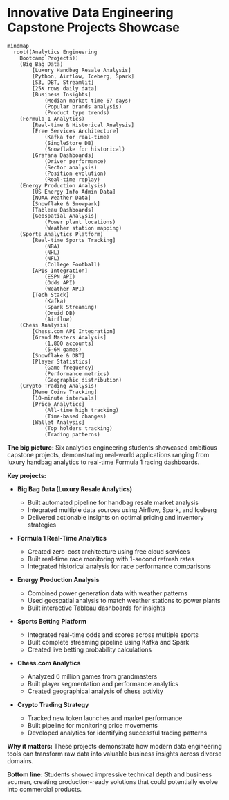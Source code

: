 # Innovative Data Engineering Capstone Projects Showcase

```mermaid
mindmap
  root((Analytics Engineering
    Bootcamp Projects))
    (Big Bag Data)
        [Luxury Handbag Resale Analysis]
        [Python, Airflow, Iceberg, Spark]
        [S3, DBT, Streamlit]
        [25K rows daily data]
        [Business Insights]
            (Median market time 67 days)
            (Popular brands analysis)
            (Product type trends)
    (Formula 1 Analytics)
        [Real-time & Historical Analysis]
        [Free Services Architecture]
            (Kafka for real-time)
            (SingleStore DB)
            (Snowflake for historical)
        [Grafana Dashboards]
            (Driver performance)
            (Sector analysis)
            (Position evolution)
            (Real-time replay)
    (Energy Production Analysis)
        [US Energy Info Admin Data]
        [NOAA Weather Data]
        [Snowflake & Snowpark]
        [Tableau Dashboards]
        [Geospatial Analysis]
            (Power plant locations)
            (Weather station mapping)
    (Sports Analytics Platform)
        [Real-time Sports Tracking]
            (NBA)
            (NHL)
            (NFL)
            (College Football)
        [APIs Integration]
            (ESPN API)
            (Odds API)
            (Weather API)
        [Tech Stack]
            (Kafka)
            (Spark Streaming)
            (Druid DB)
            (Airflow)
    (Chess Analysis)
        [Chess.com API Integration]
        [Grand Masters Analysis]
            (1,800 accounts)
            (5-6M games)
        [Snowflake & DBT]
        [Player Statistics]
            (Game frequency)
            (Performance metrics)
            (Geographic distribution)
    (Crypto Trading Analysis)
        [Meme Coins Tracking]
        [10-minute intervals]
        [Price Analytics]
            (All-time high tracking)
            (Time-based changes)
        [Wallet Analysis]
            (Top holders tracking)
            (Trading patterns)
```

**The big picture:** Six analytics engineering students showcased ambitious capstone projects, demonstrating real-world applications ranging from luxury handbag analytics to real-time Formula 1 racing dashboards.

**Key projects:**

* **Big Bag Data (Luxury Resale Analytics)**
  - Built automated pipeline for handbag resale market analysis
  - Integrated multiple data sources using Airflow, Spark, and Iceberg
  - Delivered actionable insights on optimal pricing and inventory strategies

* **Formula 1 Real-Time Analytics**
  - Created zero-cost architecture using free cloud services
  - Built real-time race monitoring with 1-second refresh rates
  - Integrated historical analysis for race performance comparisons

* **Energy Production Analysis**
  - Combined power generation data with weather patterns
  - Used geospatial analysis to match weather stations to power plants
  - Built interactive Tableau dashboards for insights

* **Sports Betting Platform**
  - Integrated real-time odds and scores across multiple sports
  - Built complete streaming pipeline using Kafka and Spark
  - Created live betting probability calculations

* **Chess.com Analytics**
  - Analyzed 6 million games from grandmasters
  - Built player segmentation and performance analytics
  - Created geographical analysis of chess activity

* **Crypto Trading Strategy**
  - Tracked new token launches and market performance
  - Built pipeline for monitoring price movements
  - Developed analytics for identifying successful trading patterns

**Why it matters:** These projects demonstrate how modern data engineering tools can transform raw data into valuable business insights across diverse domains.

**Bottom line:** Students showed impressive technical depth and business acumen, creating production-ready solutions that could potentially evolve into commercial products.